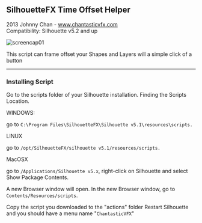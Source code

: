 
## SilhouetteFX Time Offset Helper


2013 Johnny Chan - www.chantasticvfx.com  <br />
Compatibility: Silhouette v5.2 and up

![screencap01](https://raw.githubusercontent.com/jchanvfx/TimeOffsetHelper/master/timeOffset_thumb01.png)

This script can frame offset your Shapes and Layers will a simple click of a button

---

### Installing Script

Go to the scripts folder of your Silhouette installation.
Finding the Scripts Location.

WINDOWS:

go to `C:\Program Files\SilhouetteFX\Silhouette v5.1\resources\scripts.`

LINUX

go to `/opt/SilhouetteFX/silhouette v5.1/resources/scripts.`

MacOSX

go to `/Applications/Silhouette v5.x`, right-click on Silhouette and select Show Package Contents.

A new Browser window will open.
In the new Browser window, go to `Contents/Resources/scripts`.

Copy the script you downloaded to the "actions" folder
Restart Silhouette and you should have a menu name "`ChantasticVFX`"
